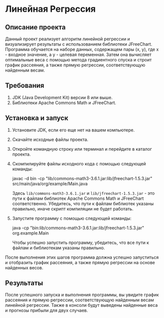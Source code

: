 # Линейная Регрессия

## Описание проекта
Данный проект реализует алгоритм линейной регрессии и визуализирует результаты с использованием библиотеки JFreeChart. Программа обучается на наборе данных, содержащем пары (x, y), где x - входное значение, а y - целевая переменная. Затем она вычисляет оптимальные веса с помощью метода градиентного спуска и строит график рассеяния, а также прямую регрессии, соответствующую найденным весам.

## Требования
1. JDK (Java Development Kit) версии 8 или выше.
2. Библиотеки Apache Commons Math и JFreeChart.

## Установка и запуск
1. Установите JDK, если его еще нет на вашем компьютере.
2. Скачайте исходные файлы проекта.
3. Откройте командную строку или терминал и перейдите в каталог проекта.
4. Скомпилируйте файлы исходного кода с помощью следующей команды:
   
   javac -d bin -cp "lib/commons-math3-3.6.1.jar:lib/jfreechart-1.5.3.jar" src/main/java/org/example/Main.java
   
   Здесь `lib/commons-math3-3.6.1.jar` и `lib/jfreechart-1.5.3.jar` - это пути к файлам библиотек Apache Commons Math и JFreeChart соответственно. Убедитесь, что пути к файлам библиотек указаны правильно, иначе скрипт компиляции не будет работать.
5. Запустите программу с помощью следующей команды:
   
   java -cp "bin:lib/commons-math3-3.6.1.jar:lib/jfreechart-1.5.3.jar" org.example.Main
   
   Чтобы успешно запустить программу, убедитесь, что все пути к файлам и библиотекам указаны правильно.

После выполнения этих шагов программа должна успешно запуститься и отобразить график рассеяния, а также прямую регрессии на основе найденных весов.

## Результаты
После успешного запуска и выполнения программы, вы увидите график рассеяния и прямую регрессии, соответствующую найденным весам линейной регрессии. Также в консоли будут выведены найденные веса и прогнозы прибыли для двух случаев.
